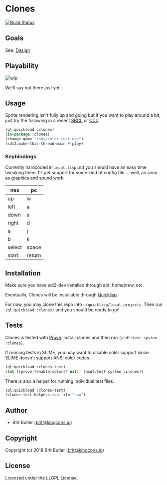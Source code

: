 # Clones

[![Build Status](https://travis-ci.org/kingcons/clones.svg?branch=master)](https://travis-ci.org/kingcons/clones)

## Goals

See: [Design](https://github.com/kingcons/clones/blob/master/DESIGN.md)

## Playability

![wip](http://redlinernotes.com/images/clones_progress2.png)

We'll say not there _just_ yet...

## Usage

Sprite rendering isn't fully up and going but if you want to play around a bit,
just try the following in a recent [SBCL][sbcl] or [CCL][ccl]:

```lisp
(ql:quickload :clones)
(in-package :clones)
(change-game "roms/color_test.nes")
(sdl2:make-this-thread-main #'play)
```

### Keybindings

Currently hardcoded in `input.lisp` but you should have an easy time tweaking them.
I'll get support for some kind of config file ... well, as soon as graphics and sound work.

| nes    | pc     |
|--------|--------|
| up     | w      |
| left   | a      |
| down   | s      |
| right  | d      |
| a      | j      |
| b      | k      |
| select | space  |
| start  | return |

## Installation

Make sure you have sdl2-dev installed through apt, homebrew, etc.

Eventually, Clones will be installable through [Quicklisp](https://quicklisp.org).

For now, you may clone this repo into `~/quicklisp/local-projects`.
Then run `(ql:quickload :clones)` and you should be ready to go!

## Tests

Clones is tested with [Prove](https://github.com/fukamachi/prove).
Install clones and then run `(asdf:test-system :clones)`.

If running tests in SLIME, you may want to disable color support
since SLIME doesn't support ANSI color codes.

```lisp
(ql:quickload :clones-test)
(let ((prove:*enable-colors* nil)) (asdf:test-system :clones))
```

There is also a helper for running individual test files.

```lisp
(ql:quickload :clones-test)
(clones-test.helpers:run-file "cpu")
```

## Author

* Brit Butler (brit@kingcons.io)

## Copyright

Copyright (c) 2018 Brit Butler (brit@kingcons.io)

## License

Licensed under the LLGPL License.

[sbcl]: http://sbcl.org/
[ccl]: https://ccl.clozure.com/
